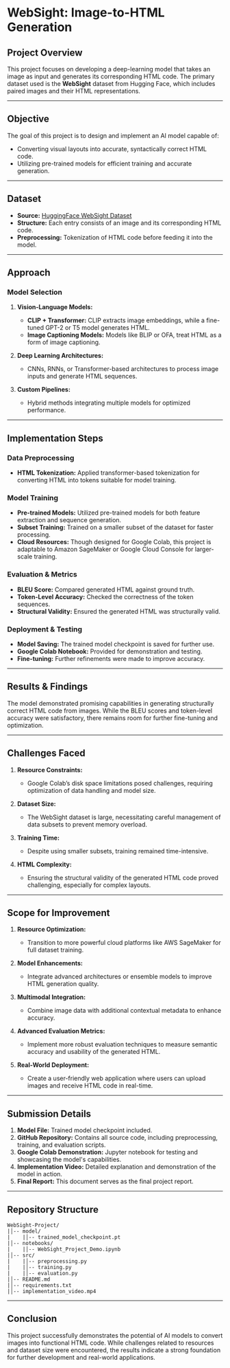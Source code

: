 # WebSight: Image-to-HTML Generation

## Project Overview

This project focuses on developing a deep-learning model that takes an image as input and generates its corresponding HTML code. The primary dataset used is the **WebSight** dataset from Hugging Face, which includes paired images and their HTML representations.

---

## Objective

The goal of this project is to design and implement an AI model capable of:
- Converting visual layouts into accurate, syntactically correct HTML code.
- Utilizing pre-trained models for efficient training and accurate generation.

---

## Dataset

- **Source:** [HuggingFace WebSight Dataset](https://huggingface.co/datasets/HuggingFaceM4/WebSight)
- **Structure:** Each entry consists of an image and its corresponding HTML code.
- **Preprocessing:** Tokenization of HTML code before feeding it into the model.

---

## Approach

### Model Selection

1. **Vision-Language Models:**
   - **CLIP + Transformer:** CLIP extracts image embeddings, while a fine-tuned GPT-2 or T5 model generates HTML.
   - **Image Captioning Models:** Models like BLIP or OFA, treat HTML as a form of image captioning.

2. **Deep Learning Architectures:**
   - CNNs, RNNs, or Transformer-based architectures to process image inputs and generate HTML sequences.

3. **Custom Pipelines:**
   - Hybrid methods integrating multiple models for optimized performance.

---

## Implementation Steps

### Data Preprocessing
- **HTML Tokenization:** Applied transformer-based tokenization for converting HTML into tokens suitable for model training.

### Model Training
- **Pre-trained Models:** Utilized pre-trained models for both feature extraction and sequence generation.
- **Subset Training:** Trained on a smaller subset of the dataset for faster processing.
- **Cloud Resources:** Though designed for Google Colab, this project is adaptable to Amazon SageMaker or Google Cloud Console for larger-scale training.

### Evaluation & Metrics
- **BLEU Score:** Compared generated HTML against ground truth.
- **Token-Level Accuracy:** Checked the correctness of the token sequences.
- **Structural Validity:** Ensured the generated HTML was structurally valid.

### Deployment & Testing
- **Model Saving:** The trained model checkpoint is saved for further use.
- **Google Colab Notebook:** Provided for demonstration and testing.
- **Fine-tuning:** Further refinements were made to improve accuracy.

---

## Results & Findings

The model demonstrated promising capabilities in generating structurally correct HTML code from images. While the BLEU scores and token-level accuracy were satisfactory, there remains room for further fine-tuning and optimization.

---

## Challenges Faced

1. **Resource Constraints:**
   - Google Colab’s disk space limitations posed challenges, requiring optimization of data handling and model size.

2. **Dataset Size:**
   - The WebSight dataset is large, necessitating careful management of data subsets to prevent memory overload.

3. **Training Time:**
   - Despite using smaller subsets, training remained time-intensive.

4. **HTML Complexity:**
   - Ensuring the structural validity of the generated HTML code proved challenging, especially for complex layouts.

---

## Scope for Improvement

1. **Resource Optimization:**
   - Transition to more powerful cloud platforms like AWS SageMaker for full dataset training.

2. **Model Enhancements:**
   - Integrate advanced architectures or ensemble models to improve HTML generation quality.

3. **Multimodal Integration:**
   - Combine image data with additional contextual metadata to enhance accuracy.

4. **Advanced Evaluation Metrics:**
   - Implement more robust evaluation techniques to measure semantic accuracy and usability of the generated HTML.

5. **Real-World Deployment:**
   - Create a user-friendly web application where users can upload images and receive HTML code in real-time.

---

## Submission Details

1. **Model File:** Trained model checkpoint included.
2. **GitHub Repository:** Contains all source code, including preprocessing, training, and evaluation scripts.
3. **Google Colab Demonstration:** Jupyter notebook for testing and showcasing the model's capabilities.
4. **Implementation Video:** Detailed explanation and demonstration of the model in action.
5. **Final Report:** This document serves as the final project report.

---

## Repository Structure

```
WebSight-Project/
|│-- model/
|    |│-- trained_model_checkpoint.pt
|│-- notebooks/
|    |│-- WebSight_Project_Demo.ipynb
|│-- src/
|    |│-- preprocessing.py
|    |│-- training.py
|    |│-- evaluation.py
|│-- README.md
|│-- requirements.txt
|│-- implementation_video.mp4
```

---

## Conclusion

This project successfully demonstrates the potential of AI models to convert images into functional HTML code. While challenges related to resources and dataset size were encountered, the results indicate a strong foundation for further development and real-world applications.


